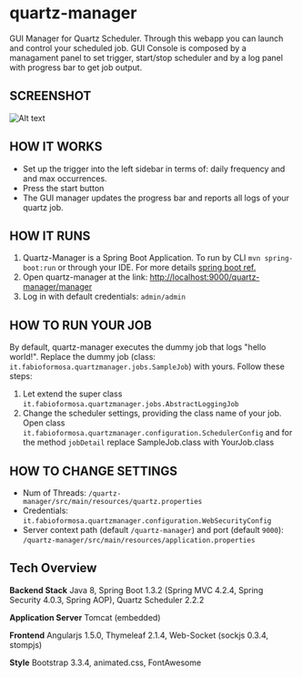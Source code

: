 # quartz-manager
GUI Manager for Quartz Scheduler.
Through this webapp you can launch and control your scheduled job.
GUI Console is composed by a managament panel to set trigger, start/stop scheduler and by a log panel with progress bar to get job output.

## SCREENSHOT
![Alt text](http://www.fabioformosa.it/quartz-manager/quartz-manager-screenshot_800.png "Quartz Manager Screenshot")

## HOW IT WORKS
* Set up the trigger into the left sidebar in terms of: daily frequency and and max occurrences.
* Press the start button
* The GUI manager updates the progress bar and reports all logs of your quartz job.

## HOW IT RUNS
1. Quartz-Manager is a Spring Boot Application. To run by CLI  `mvn spring-boot:run` or through your IDE. For more details [spring boot ref.](http://docs.spring.io/spring-boot/docs/current/reference/html/using-boot-running-your-application.html)
1. Open quartz-manager at the link: [http://localhost:9000/quartz-manager/manager](http://localhost:9000/quartz-manager/manager)
1. Log in with default credentials: `admin/admin`

## HOW TO RUN YOUR JOB
By default, quartz-manager executes the dummy job that logs "hello world!".
Replace the dummy job (class: `it.fabioformosa.quartzmanager.jobs.SampleJob`) with yours. Follow these steps:

1. Let extend the super class `it.fabioformosa.quartzmanager.jobs.AbstractLoggingJob`
1. Change the scheduler settings, providing the class name of your job. Open class `it.fabioformosa.quartzmanager.configuration.SchedulerConfig` and for the method `jobDetail` replace SampleJob.class with YourJob.class

## HOW TO CHANGE SETTINGS
* Num of Threads: `/quartz-manager/src/main/resources/quartz.properties`
* Credentials: `it.fabioformosa.quartzmanager.configuration.WebSecurityConfig`
* Server context path (default `/quartz-manager`) and port (default `9000`): `/quartz-manager/src/main/resources/application.properties`

## Tech Overview

**Backend Stack** Java 8, Spring Boot 1.3.2 (Spring MVC 4.2.4, Spring Security 4.0.3, Spring AOP), Quartz Scheduler 2.2.2

**Application Server** Tomcat (embedded)

**Frontend** Angularjs 1.5.0, Thymeleaf 2.1.4, Web-Socket (sockjs 0.3.4, stompjs)

**Style** Bootstrap 3.3.4, animated.css, FontAwesome


